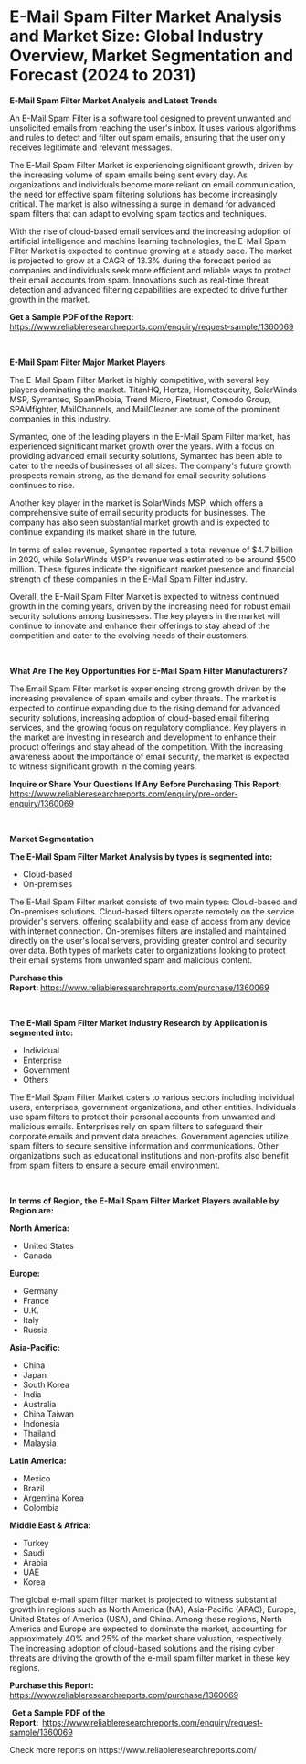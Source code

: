 <p><h1>E-Mail Spam Filter Market Analysis and Market Size: Global Industry Overview, Market Segmentation and Forecast (2024 to 2031)</h1></p><p><strong>E-Mail Spam Filter Market Analysis and Latest Trends</strong></p>
<p><p>An E-Mail Spam Filter is a software tool designed to prevent unwanted and unsolicited emails from reaching the user's inbox. It uses various algorithms and rules to detect and filter out spam emails, ensuring that the user only receives legitimate and relevant messages.</p><p>The E-Mail Spam Filter Market is experiencing significant growth, driven by the increasing volume of spam emails being sent every day. As organizations and individuals become more reliant on email communication, the need for effective spam filtering solutions has become increasingly critical. The market is also witnessing a surge in demand for advanced spam filters that can adapt to evolving spam tactics and techniques.</p><p>With the rise of cloud-based email services and the increasing adoption of artificial intelligence and machine learning technologies, the E-Mail Spam Filter Market is expected to continue growing at a steady pace. The market is projected to grow at a CAGR of 13.3% during the forecast period as companies and individuals seek more efficient and reliable ways to protect their email accounts from spam. Innovations such as real-time threat detection and advanced filtering capabilities are expected to drive further growth in the market.</p></p>
<p><strong>Get a Sample PDF of the Report:&nbsp;</strong> <a href="https://www.reliableresearchreports.com/enquiry/request-sample/1360069">https://www.reliableresearchreports.com/enquiry/request-sample/1360069</a></p>
<p>&nbsp;</p>
<p><strong>E-Mail Spam Filter Major Market Players</strong></p>
<p><p>The E-Mail Spam Filter Market is highly competitive, with several key players dominating the market. TitanHQ, Hertza, Hornetsecurity, SolarWinds MSP, Symantec, SpamPhobia, Trend Micro, Firetrust, Comodo Group, SPAMfighter, MailChannels, and MailCleaner are some of the prominent companies in this industry.</p><p>Symantec, one of the leading players in the E-Mail Spam Filter market, has experienced significant market growth over the years. With a focus on providing advanced email security solutions, Symantec has been able to cater to the needs of businesses of all sizes. The company's future growth prospects remain strong, as the demand for email security solutions continues to rise.</p><p>Another key player in the market is SolarWinds MSP, which offers a comprehensive suite of email security products for businesses. The company has also seen substantial market growth and is expected to continue expanding its market share in the future.</p><p>In terms of sales revenue, Symantec reported a total revenue of $4.7 billion in 2020, while SolarWinds MSP's revenue was estimated to be around $500 million. These figures indicate the significant market presence and financial strength of these companies in the E-Mail Spam Filter industry.</p><p>Overall, the E-Mail Spam Filter Market is expected to witness continued growth in the coming years, driven by the increasing need for robust email security solutions among businesses. The key players in the market will continue to innovate and enhance their offerings to stay ahead of the competition and cater to the evolving needs of their customers.</p></p>
<p>&nbsp;</p>
<p><strong>What Are The Key Opportunities For E-Mail Spam Filter Manufacturers?</strong></p>
<p><p>The Email Spam Filter market is experiencing strong growth driven by the increasing prevalence of spam emails and cyber threats. The market is expected to continue expanding due to the rising demand for advanced security solutions, increasing adoption of cloud-based email filtering services, and the growing focus on regulatory compliance. Key players in the market are investing in research and development to enhance their product offerings and stay ahead of the competition. With the increasing awareness about the importance of email security, the market is expected to witness significant growth in the coming years.</p></p>
<p><strong>Inquire or Share Your Questions If Any Before Purchasing This Report:</strong> <a href="https://www.reliableresearchreports.com/enquiry/pre-order-enquiry/1360069">https://www.reliableresearchreports.com/enquiry/pre-order-enquiry/1360069</a></p>
<p>&nbsp;</p>
<p><strong>Market Segmentation</strong></p>
<p><strong>The E-Mail Spam Filter Market Analysis by types is segmented into:</strong></p>
<p><ul><li>Cloud-based</li><li>On-premises</li></ul></p>
<p><p>The E-Mail Spam Filter market consists of two main types: Cloud-based and On-premises solutions. Cloud-based filters operate remotely on the service provider's servers, offering scalability and ease of access from any device with internet connection. On-premises filters are installed and maintained directly on the user's local servers, providing greater control and security over data. Both types of markets cater to organizations looking to protect their email systems from unwanted spam and malicious content.</p></p>
<p><strong>Purchase this Report:&nbsp;</strong><a href="https://www.reliableresearchreports.com/purchase/1360069">https://www.reliableresearchreports.com/purchase/1360069</a></p>
<p>&nbsp;</p>
<p><strong>The E-Mail Spam Filter Market Industry Research by Application is segmented into:</strong></p>
<p><ul><li>Individual</li><li>Enterprise</li><li>Government</li><li>Others</li></ul></p>
<p><p>The E-Mail Spam Filter Market caters to various sectors including individual users, enterprises, government organizations, and other entities. Individuals use spam filters to protect their personal accounts from unwanted and malicious emails. Enterprises rely on spam filters to safeguard their corporate emails and prevent data breaches. Government agencies utilize spam filters to secure sensitive information and communications. Other organizations such as educational institutions and non-profits also benefit from spam filters to ensure a secure email environment.</p></p>
<p>&nbsp;</p>
<p><strong>In terms of Region, the E-Mail Spam Filter Market Players available by Region are:</strong></p>
<p>
    <p> <strong> North America: </strong>
        <ul>
            <li>United States</li>
            <li>Canada</li>
        </ul>
        </p> 
    <p> <strong> Europe: </strong>
        <ul>
            <li>Germany</li>
            <li>France</li>
            <li>U.K.</li>
            <li>Italy</li>
            <li>Russia</li>
        </ul>
        </p> 
    <p> <strong> Asia-Pacific: </strong>
        <ul>
            <li>China</li>
            <li>Japan</li>
            <li>South Korea</li>
            <li>India</li>
            <li>Australia</li>
            <li>China Taiwan</li>
            <li>Indonesia</li>
            <li>Thailand</li>
            <li>Malaysia</li>
        </ul>
        </p> 
    <p> <strong> Latin America: </strong>
        <ul>
            <li>Mexico</li>
            <li>Brazil</li>
            <li>Argentina Korea</li>
            <li>Colombia</li>
        </ul>
        </p> 
    <p> <strong> Middle East & Africa: </strong>
        <ul>
            <li>Turkey</li>
            <li>Saudi</li>
            <li>Arabia</li>
            <li>UAE</li>
            <li>Korea</li>
        </ul>
    </p>
    </p>
<p><p>The global e-mail spam filter market is projected to witness substantial growth in regions such as North America (NA), Asia-Pacific (APAC), Europe, United States of America (USA), and China. Among these regions, North America and Europe are expected to dominate the market, accounting for approximately 40% and 25% of the market share valuation, respectively. The increasing adoption of cloud-based solutions and the rising cyber threats are driving the growth of the e-mail spam filter market in these key regions.</p></p>
<p><strong>Purchase this Report: </strong><a href="https://www.reliableresearchreports.com/purchase/1360069">https://www.reliableresearchreports.com/purchase/1360069</a></p>
<p>&nbsp;<strong>Get a Sample PDF of the Report:&nbsp;&nbsp;</strong><a href="https://www.reliableresearchreports.com/enquiry/request-sample/1360069">https://www.reliableresearchreports.com/enquiry/request-sample/1360069</a></p>
<p><strong></strong></p>
<p>Check more reports on https://www.reliableresearchreports.com/</p>